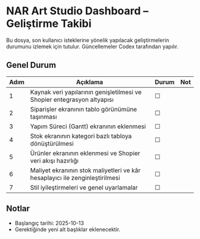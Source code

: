 # NAR Art Studio Dashboard – Geliştirme Takibi

Bu dosya, son kullanıcı isteklerine yönelik yapılacak geliştirmelerin durumunu izlemek için tutulur. Güncellemeler Codex tarafından yapılır.

## Genel Durum
| Adım | Açıklama | Durum | Not |
| --- | --- | --- | --- |
| 1 | Kaynak veri yapılarının genişletilmesi ve Shopier entegrasyon altyapısı | ☐ |  |
| 2 | Siparişler ekranının tablo görünümüne taşınması | ☐ |  |
| 3 | Yapım Süreci (Gantt) ekranının eklenmesi | ☐ |  |
| 4 | Stok ekranının kategori bazlı tabloya dönüştürülmesi | ☐ |  |
| 5 | Ürünler ekranının eklenmesi ve Shopier veri akışı hazırlığı | ☐ |  |
| 6 | Maliyet ekranının stok maliyetleri ve kâr hesaplayıcı ile zenginleştirilmesi | ☐ |  |
| 7 | Stil iyileştirmeleri ve genel uyarlamalar | ☐ |  |

## Notlar
- Başlangıç tarihi: 2025-10-13
- Gerektiğinde yeni alt başlıklar eklenecektir.
